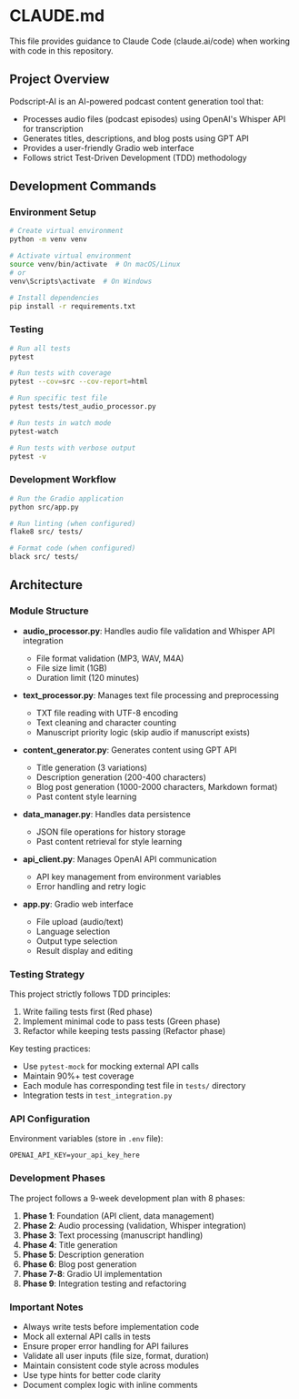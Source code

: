 # CLAUDE.md

This file provides guidance to Claude Code (claude.ai/code) when working with code in this repository.

## Project Overview

Podscript-AI is an AI-powered podcast content generation tool that:
- Processes audio files (podcast episodes) using OpenAI's Whisper API for transcription
- Generates titles, descriptions, and blog posts using GPT API
- Provides a user-friendly Gradio web interface
- Follows strict Test-Driven Development (TDD) methodology

## Development Commands

### Environment Setup
```bash
# Create virtual environment
python -m venv venv

# Activate virtual environment
source venv/bin/activate  # On macOS/Linux
# or
venv\Scripts\activate  # On Windows

# Install dependencies
pip install -r requirements.txt
```

### Testing
```bash
# Run all tests
pytest

# Run tests with coverage
pytest --cov=src --cov-report=html

# Run specific test file
pytest tests/test_audio_processor.py

# Run tests in watch mode
pytest-watch

# Run tests with verbose output
pytest -v
```

### Development Workflow
```bash
# Run the Gradio application
python src/app.py

# Run linting (when configured)
flake8 src/ tests/

# Format code (when configured)
black src/ tests/
```

## Architecture

### Module Structure
- **audio_processor.py**: Handles audio file validation and Whisper API integration
  - File format validation (MP3, WAV, M4A)
  - File size limit (1GB)
  - Duration limit (120 minutes)
  
- **text_processor.py**: Manages text file processing and preprocessing
  - TXT file reading with UTF-8 encoding
  - Text cleaning and character counting
  - Manuscript priority logic (skip audio if manuscript exists)

- **content_generator.py**: Generates content using GPT API
  - Title generation (3 variations)
  - Description generation (200-400 characters)
  - Blog post generation (1000-2000 characters, Markdown format)
  - Past content style learning

- **data_manager.py**: Handles data persistence
  - JSON file operations for history storage
  - Past content retrieval for style learning

- **api_client.py**: Manages OpenAI API communication
  - API key management from environment variables
  - Error handling and retry logic

- **app.py**: Gradio web interface
  - File upload (audio/text)
  - Language selection
  - Output type selection
  - Result display and editing

### Testing Strategy

This project strictly follows TDD principles:
1. Write failing tests first (Red phase)
2. Implement minimal code to pass tests (Green phase)
3. Refactor while keeping tests passing (Refactor phase)

Key testing practices:
- Use `pytest-mock` for mocking external API calls
- Maintain 90%+ test coverage
- Each module has corresponding test file in `tests/` directory
- Integration tests in `test_integration.py`

### API Configuration

Environment variables (store in `.env` file):
```
OPENAI_API_KEY=your_api_key_here
```

### Development Phases

The project follows a 9-week development plan with 8 phases:
1. **Phase 1**: Foundation (API client, data management)
2. **Phase 2**: Audio processing (validation, Whisper integration)
3. **Phase 3**: Text processing (manuscript handling)
4. **Phase 4**: Title generation
5. **Phase 5**: Description generation
6. **Phase 6**: Blog post generation
7. **Phase 7-8**: Gradio UI implementation
8. **Phase 9**: Integration testing and refactoring

### Important Notes

- Always write tests before implementation code
- Mock all external API calls in tests
- Ensure proper error handling for API failures
- Validate all user inputs (file size, format, duration)
- Maintain consistent code style across modules
- Use type hints for better code clarity
- Document complex logic with inline comments